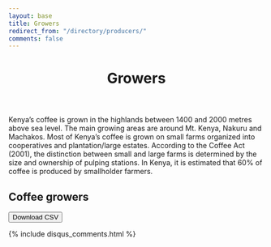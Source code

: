 ```yaml
---
layout: base
title: Growers
redirect_from: "/directory/producers/"
comments: false
---
```

<header>
  <div class="container">
    <div class="header-content">
      <h1>Growers</h1>
    </div>
  </div>
</header>

<article>
  <div class="container">
    <div class="row">
      <div class="col-md-8 mx-auto">
        <p class="lead">
          Kenya’s coffee is grown in the highlands between 1400 and 2000 metres above sea level. The main growing areas are around Mt. Kenya, Nakuru and Machakos. Most of Kenya’s coffee is grown on small farms organized into cooperatives and plantation/large estates. According to the Coffee Act (2001), the distinction between small and large farms is determined by the size and ownership of pulping stations. In Kenya, it is estimated that 60% of coffee is produced by smallholder farmers.
        </p>
        <h2>Coffee growers</h2>
          <div>
          <a href="/data/growers/coffeegrowers.csv">
            <button>Download CSV</button>
          </a>  
          </div>  
          <div id="coffeegrowerstable"></div>
      </div>
    </div>
  </div>

  {% include disqus_comments.html %}
</article>

<link href="https://unpkg.com/tabulator-tables@4.8.1/dist/css/tabulator.min.css" rel="stylesheet">
<script type="text/javascript" src="https://unpkg.com/tabulator-tables@4.8.1/dist/js/tabulator.min.js"></script>
<script src="https://cdn.jsdelivr.net/npm/promise-polyfill@8/dist/polyfill.min.js"></script>
<script type="text/javascript" src="/data/growers/coffeegrowers.json"></script>

<script type="text/javascript">	
	var local_data = coffeegrowers_data;  <!-- name inside json file -->
	var table = new Tabulator("#coffeegrowerstable", {
    height:"500px",
		data: local_data,
		ajaxProgressiveLoad:"scroll",
		layout:"fitColumns",
    virtualDomHoz:true,
		columns:[
		{title:"#", formatter:"rownum", align:"center", width:80},
		{title:"Ref",   field:"title"},
		{title:"Grower name",   field:"producer_name"},
    {title:"Category",   field:"actor"},
    {title:"Disambiguation",   field:"disambiguation"},
		],
	});

</script>